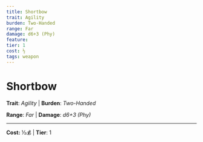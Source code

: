 ```yaml
---
title: Shortbow
trait: Agility
burden: Two-Handed
range: Far
damage: d6+3 (Phy)
feature: 
tier: 1
cost: ½
tags: weapon
---
```

# Shortbow

**Trait**: _Agility_ | **Burden**: _Two-Handed_

**Range**: _Far_ | **Damage**: _d6+3 (Phy)_

___
**Cost:** ½💰 | **Tier**: 1
